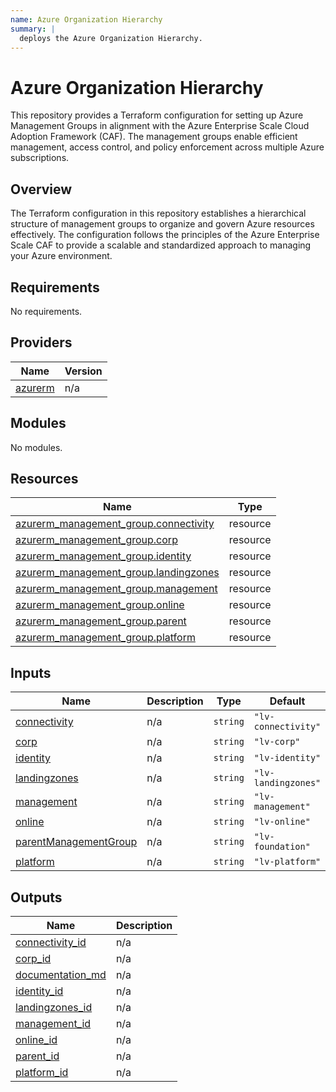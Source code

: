 ```yaml
---
name: Azure Organization Hierarchy
summary: |
  deploys the Azure Organization Hierarchy.
---
```


# Azure Organization Hierarchy

This repository provides a Terraform configuration for setting up Azure Management Groups in alignment with the Azure Enterprise Scale Cloud Adoption Framework (CAF). The management groups enable efficient management, access control, and policy enforcement across multiple Azure subscriptions.

## Overview

The Terraform configuration in this repository establishes a hierarchical structure of management groups to organize and govern Azure resources effectively. The configuration follows the principles of the Azure Enterprise Scale CAF to provide a scalable and standardized approach to managing your Azure environment.

<!-- BEGIN_TF_DOCS -->
## Requirements

No requirements.

## Providers

| Name | Version |
|------|---------|
| <a name="provider_azurerm"></a> [azurerm](#provider\_azurerm) | n/a |

## Modules

No modules.

## Resources

| Name | Type |
|------|------|
| [azurerm_management_group.connectivity](https://registry.terraform.io/providers/hashicorp/azurerm/latest/docs/resources/management_group) | resource |
| [azurerm_management_group.corp](https://registry.terraform.io/providers/hashicorp/azurerm/latest/docs/resources/management_group) | resource |
| [azurerm_management_group.identity](https://registry.terraform.io/providers/hashicorp/azurerm/latest/docs/resources/management_group) | resource |
| [azurerm_management_group.landingzones](https://registry.terraform.io/providers/hashicorp/azurerm/latest/docs/resources/management_group) | resource |
| [azurerm_management_group.management](https://registry.terraform.io/providers/hashicorp/azurerm/latest/docs/resources/management_group) | resource |
| [azurerm_management_group.online](https://registry.terraform.io/providers/hashicorp/azurerm/latest/docs/resources/management_group) | resource |
| [azurerm_management_group.parent](https://registry.terraform.io/providers/hashicorp/azurerm/latest/docs/resources/management_group) | resource |
| [azurerm_management_group.platform](https://registry.terraform.io/providers/hashicorp/azurerm/latest/docs/resources/management_group) | resource |

## Inputs

| Name | Description | Type | Default | Required |
|------|-------------|------|---------|:--------:|
| <a name="input_connectivity"></a> [connectivity](#input\_connectivity) | n/a | `string` | `"lv-connectivity"` | no |
| <a name="input_corp"></a> [corp](#input\_corp) | n/a | `string` | `"lv-corp"` | no |
| <a name="input_identity"></a> [identity](#input\_identity) | n/a | `string` | `"lv-identity"` | no |
| <a name="input_landingzones"></a> [landingzones](#input\_landingzones) | n/a | `string` | `"lv-landingzones"` | no |
| <a name="input_management"></a> [management](#input\_management) | n/a | `string` | `"lv-management"` | no |
| <a name="input_online"></a> [online](#input\_online) | n/a | `string` | `"lv-online"` | no |
| <a name="input_parentManagementGroup"></a> [parentManagementGroup](#input\_parentManagementGroup) | n/a | `string` | `"lv-foundation"` | no |
| <a name="input_platform"></a> [platform](#input\_platform) | n/a | `string` | `"lv-platform"` | no |

## Outputs

| Name | Description |
|------|-------------|
| <a name="output_connectivity_id"></a> [connectivity\_id](#output\_connectivity\_id) | n/a |
| <a name="output_corp_id"></a> [corp\_id](#output\_corp\_id) | n/a |
| <a name="output_documentation_md"></a> [documentation\_md](#output\_documentation\_md) | n/a |
| <a name="output_identity_id"></a> [identity\_id](#output\_identity\_id) | n/a |
| <a name="output_landingzones_id"></a> [landingzones\_id](#output\_landingzones\_id) | n/a |
| <a name="output_management_id"></a> [management\_id](#output\_management\_id) | n/a |
| <a name="output_online_id"></a> [online\_id](#output\_online\_id) | n/a |
| <a name="output_parent_id"></a> [parent\_id](#output\_parent\_id) | n/a |
| <a name="output_platform_id"></a> [platform\_id](#output\_platform\_id) | n/a |
<!-- END_TF_DOCS -->

